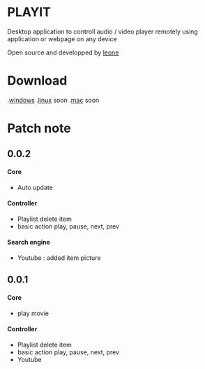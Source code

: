 # PLAYIT
Desktop application to controll audio / video player remotely using application or webpage on any device

Open source and developped by [leone](http://leone-dev.com/)

# Download
.[windows](http://leone-dev.com/playit)
.[linux](http://leone-dev.com/playit) soon
.[mac](http://leone-dev.com/playit) soon

# Patch note
## 0.0.2
#### Core
- Auto update
#### Controller
- Playlist delete item
- basic action play, pause, next, prev
#### Search engine
- Youtube : added item picture
## 0.0.1
#### Core
- play movie
#### Controller
- Playlist delete item
- basic action play, pause, next, prev
- Youtube